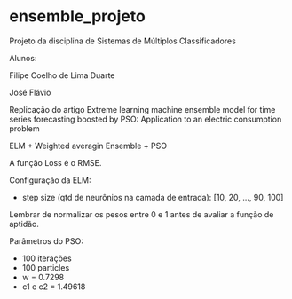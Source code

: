 # ensemble_projeto

Projeto da disciplina de Sistemas de Múltiplos Classificadores

Alunos: 

Filipe Coelho de Lima Duarte

José Flávio

Replicação do artigo Extreme learning machine ensemble model for time series forecasting boosted by PSO: Application to an electric consumption problem

ELM + Weighted averagin Ensemble + PSO

A função Loss é o RMSE.

Configuração da ELM:

* step size (qtd de neurônios na camada de entrada): [10, 20, ..., 90, 100] 


Lembrar de normalizar os pesos entre 0 e 1 antes de avaliar a função de aptidão.

Parâmetros do PSO:

* 100 iterações
* 100 particles
* w = 0.7298
* c1 e c2 = 1.49618